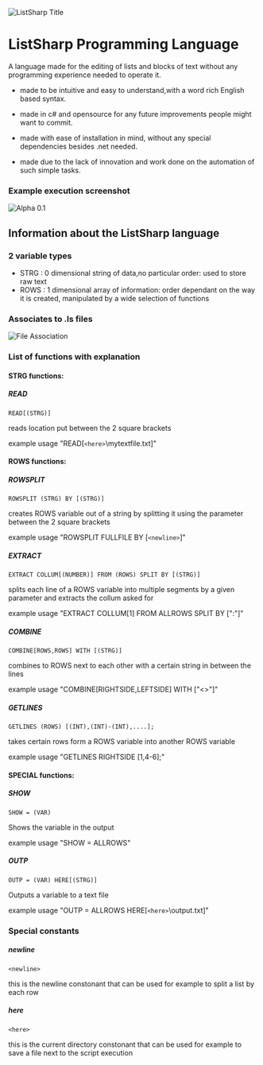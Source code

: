 ![ListSharp Title](http://puu.sh/lT6tx/afa094ef2f.png)
# ListSharp Programming Language

A language made for the editing of lists and blocks of text without any programming experience needed to operate it.

* made to be intuitive and easy to understand,with a word rich English based syntax.

* made in c# and opensource for any future improvements people might want to commit.

* made with ease of installation in mind, without any special dependencies besides .net needed.

* made due to the lack of innovation and work done on the automation of such simple tasks.

### Example execution screenshot

![Alpha 0.1](http://puu.sh/lSDl6/36a222b8ca.png)


## Information about the ListSharp language

### 2 variable types
* STRG : 0 dimensional string of data,no particular order: used to store raw text
* ROWS : 1 dimensional array of information: order dependant on the way it is created, manipulated by a wide selection of functions

### Associates to .ls files
![File Association](http://puu.sh/lSDir/5497c7ae40.png)

### List of functions with explanation
#### STRG functions:

##### READ

`READ[(STRG)]`

reads location put between the 2 square brackets

example usage "READ[`<here>`\mytextfile.txt]"

#### ROWS functions:

##### ROWSPLIT

`ROWSPLIT (STRG) BY [(STRG)]`

creates ROWS variable out of a string by splitting it using the parameter between the 2 square brackets

example usage "ROWSPLIT FULLFILE BY [`<newline>`]"

##### EXTRACT

`EXTRACT COLLUM[(NUMBER)] FROM (ROWS) SPLIT BY [(STRG)]`

splits each line of a ROWS variable into multiple segments by a given parameter and extracts the collum asked for

example usage "EXTRACT COLLUM[1] FROM ALLROWS SPLIT BY [":"]"

##### COMBINE

`COMBINE[ROWS,ROWS] WITH [(STRG)]`

combines to ROWS next to each other with a certain string in between the lines

example usage "COMBINE[RIGHTSIDE,LEFTSIDE] WITH ["<>"]"

##### GETLINES

`GETLINES (ROWS) [(INT),(INT)-(INT),....];`

takes certain rows form a ROWS variable into another ROWS variable

example usage "GETLINES RIGHTSIDE [1,4-6];"

#### SPECIAL functions:

##### SHOW

`SHOW = (VAR)`

Shows the variable in the output

example usage "SHOW = ALLROWS"

##### OUTP

`OUTP = (VAR) HERE[(STRG)]`

Outputs a variable to a text file

example usage "OUTP = ALLROWS HERE[`<here>`\output.txt]"

### Special constants

##### newline

`<newline>`

this is the newline constonant that can be used for example to split a list by each row

##### here

`<here>`

this is the current directory constonant that can be used for example to save a file next to the script execution

